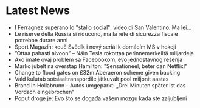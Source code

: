 # Latest News
-  I Ferragnez superano lo "stallo social": video di San Valentino. Ma lei...
-  Le riserve della Russia si riducono, ma la rete di sicurezza fiscale potrebbe durare anni
-  Sport Magazín: kouč Svědík i nový seriál k domácím MS v hokeji
-  ”Ottaa pahasti aivoon” – Näin Tesla rokottaa perinnemerkeiltä miljardeja
-  Ako imate ovaj problem sa Facebookom, evo jednostavnog rešenja
-  Marko jubelt na overstap Hamilton: "Sensationeel, beter dan Netflix!"
-  Change to flood gates on £32m Aberaeron scheme given backing
-  Vald kulutab sotsiaaltranspordile jätkuvalt pool miljonit aastas
-  Brand in Hollabrunn - Autos umgeparkt: „Drei Minuten später ist das Vordach eingebrochen“
-  Poput droge je: Evo što se događa vašem mozgu kada ste zaljubljeni
